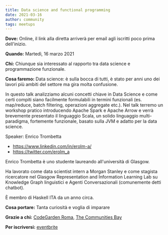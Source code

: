 ```yaml
---
title: Data science and functional programming
date: 2021-03-16
author: community
tags: meetups
---
```


**Dove:** Online, il link alla diretta arriverà per email agli iscritti poco prima dell'inizio.

**Quando:** Martedì, 16 marzo 2021

**Chi:** Chiunque sia interessato al rapporto tra data science e programmazione funzionale.

**Cosa faremo:** Data science: è sulla bocca di tutti, è stato per anni uno dei lavori più ambiti del settore ma gira molta confusione.

In questo talk analizziamo alcuni concetti chiave in Data Science e come certi compiti siano facilmente formulabili in termini funzionali (es. map/reduce, batch filtering, operazioni aggregate etc.). Nel talk terremo un workshop pratico introducendo Apache Spark e Apache Arrow e verrà brevemente presentato il linguaggio Scala, un solido linguaggio multi-paradigma, fortemente funzionale, basato sulla JVM e adatto per la data science.

Speaker: Enrico Trombetta

*    https://www.linkedin.com/in/erolm-a/
*    https://twitter.com/erolm_a

Enrico Trombetta è uno studente laureando all'università di Glasgow.

Ha lavorato come data scientist intern a Morgan Stanley e come stagista ricercatore nel Glasgow Representation and Information Learning Lab su Knowledge Graph linguistici e Agenti Conversazionali (comunemente detti chatbot).

È membro di Haskell ITA da un anno circa.

**Cosa portare:** Tanta curiosità e voglia di imparare

**Grazie a chi:** [CodeGarden Roma](https://thecmmbay.com/community/code-garden-roma), [The Communities Bay](https://thecmmbay.com/)

**Per iscriversi:** [eventbrite](https://www.eventbrite.it/e/biglietti-data-science-in-linguaggi-funzionali-come-perchecodegardenroma-thecmmbay-143641659069)
